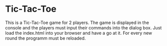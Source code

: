 # Tic-Tac-Toe

This is a Tic-Tac-Toe game for 2 players. The game is displayed in the console and the players must input their commands into the dialog box. Just load the index.html into your browser and have a go at it. For every new round the programm must be reloaded. 
